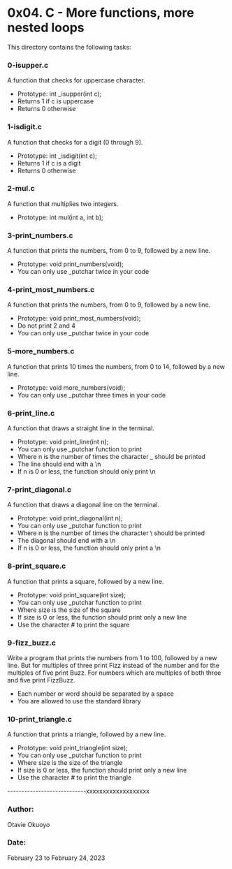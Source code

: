 # 0x04. C - More functions, more nested loops

This directory contains the following tasks:

### 0-isupper.c
A function that checks for uppercase character.
- Prototype: int \_isupper(int c);
- Returns 1 if c is uppercase
- Returns 0 otherwise

### 1-isdigit.c
A function that checks for a digit (0 through 9).
- Prototype: int \_isdigit(int c);
- Returns 1 if c is a digit
- Returns 0 otherwise

### 2-mul.c
A function that multiplies two integers.
- Prototype: int mul(int a, int b);

### 3-print_numbers.c
A function that prints the numbers, from 0 to 9, followed by a new line.
- Prototype: void print_numbers(void);
- You can only use \_putchar twice in your code

### 4-print_most_numbers.c
A function that prints the numbers, from 0 to 9, followed by a new line.
- Prototype: void print_most_numbers(void);
- Do not print 2 and 4
- You can only use \_putchar twice in your code

### 5-more_numbers.c
A function that prints 10 times the numbers, from 0 to 14, followed by a new line.
- Prototype: void more_numbers(void);
- You can only use \_putchar three times in your code

### 6-print_line.c
A function that draws a straight line in the terminal.
- Prototype: void print_line(int n);
- You can only use \_putchar function to print
- Where n is the number of times the character _ should be printed
- The line should end with a \n
- If n is 0 or less, the function should only print \n

### 7-print_diagonal.c
A function that draws a diagonal line on the terminal.
- Prototype: void print_diagonal(int n);
- You can only use _putchar function to print
- Where n is the number of times the character \ should be printed
- The diagonal should end with a \n
- If n is 0 or less, the function should only print a \n

### 8-print_square.c
A function that prints a square, followed by a new line.
- Prototype: void print_square(int size);
- You can only use \_putchar function to print
- Where size is the size of the square
- If size is 0 or less, the function should print only a new line
- Use the character # to print the square

### 9-fizz_buzz.c
Write a program that prints the numbers from 1 to 100, followed by a new line. But for multiples of three print Fizz instead of the number and for the multiples of five print Buzz. For numbers which are multiples of both three and five print FizzBuzz.
- Each number or word should be separated by a space
- You are allowed to use the standard library

### 10-print_triangle.c
A function that prints a triangle, followed by a new line.
- Prototype: void print_triangle(int size);
- You can only use \_putchar function to print
- Where size is the size of the triangle
- If size is 0 or less, the function should print only a new line
- Use the character # to print the triangle




----------------------------xxxxxxxxxxxxxxxxxxx


### Author:
Otavie Okuoyo

### Date:
February 23 to February 24, 2023
